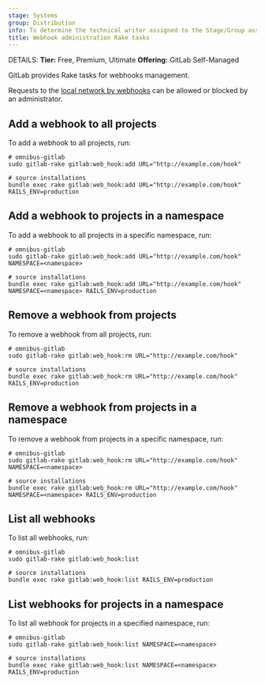 ```yaml
---
stage: Systems
group: Distribution
info: To determine the technical writer assigned to the Stage/Group associated with this page, see https://handbook.gitlab.com/handbook/product/ux/technical-writing/#assignments
title: Webhook administration Rake tasks
---
```


DETAILS:
**Tier:** Free, Premium, Ultimate
**Offering:** GitLab Self-Managed

GitLab provides Rake tasks for webhooks management.

Requests to the [local network by webhooks](../security/webhooks.md) can be allowed or blocked by an
administrator.

## Add a webhook to all projects

To add a webhook to all projects, run:

```shell
# omnibus-gitlab
sudo gitlab-rake gitlab:web_hook:add URL="http://example.com/hook"

# source installations
bundle exec rake gitlab:web_hook:add URL="http://example.com/hook" RAILS_ENV=production
```

## Add a webhook to projects in a namespace

To add a webhook to all projects in a specific namespace, run:

```shell
# omnibus-gitlab
sudo gitlab-rake gitlab:web_hook:add URL="http://example.com/hook" NAMESPACE=<namespace>

# source installations
bundle exec rake gitlab:web_hook:add URL="http://example.com/hook" NAMESPACE=<namespace> RAILS_ENV=production
```

## Remove a webhook from projects

To remove a webhook from all projects, run:

```shell
# omnibus-gitlab
sudo gitlab-rake gitlab:web_hook:rm URL="http://example.com/hook"

# source installations
bundle exec rake gitlab:web_hook:rm URL="http://example.com/hook" RAILS_ENV=production
```

## Remove a webhook from projects in a namespace

To remove a webhook from projects in a specific namespace, run:

```shell
# omnibus-gitlab
sudo gitlab-rake gitlab:web_hook:rm URL="http://example.com/hook" NAMESPACE=<namespace>

# source installations
bundle exec rake gitlab:web_hook:rm URL="http://example.com/hook" NAMESPACE=<namespace> RAILS_ENV=production
```

## List all webhooks

To list all webhooks, run:

```shell
# omnibus-gitlab
sudo gitlab-rake gitlab:web_hook:list

# source installations
bundle exec rake gitlab:web_hook:list RAILS_ENV=production
```

## List webhooks for projects in a namespace

To list all webhook for projects in a specified namespace, run:

```shell
# omnibus-gitlab
sudo gitlab-rake gitlab:web_hook:list NAMESPACE=<namespace>

# source installations
bundle exec rake gitlab:web_hook:list NAMESPACE=<namespace> RAILS_ENV=production
```
